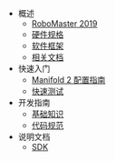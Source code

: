 
* 概述
  * [RoboMaster 2019](README.md)
  * [硬件规格](hardware_specifications.md)
  * [软件框架](software_framework.md)
  * [相关文档](documents.md)
* 快速入门
  * [Manifold 2 配置指南](quick_start/setup_on_manifold2.md)
  * [快速测试](quick_start/quick_test.md)
* 开发指南
  * [基础知识](dev_guide/pre_requisites.md)
  * [代码规范](dev_guide/code_style.md)
* 说明文档
  * [SDK](sdk_docs/architecture.md)
